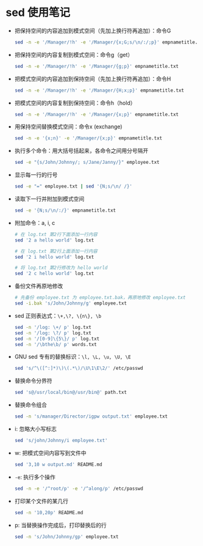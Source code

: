 # sed 使用笔记

- 把保持空间的内容追加到模式空间（先加上换行符再追加）：命令G

  ```sh
  sed -n -e '/Manager/!h' -e '/Manager/{x;G;s/\n/:/;p}' empnametitle.txt
  ```

- 把保持空间的内容复制到模式空间：命令g（get）

  ```sh
  sed -n -e '/Manager/!h' -e '/Manager/{g;p}' empnametitle.txt
  ```

- 把模式空间的内容追加到保持空间（先加上换行符再追加）：命令H

  ```sh
  sed -n -e '/Manager/!h' -e '/Manager/{H;x;p}' empnametitle.txt
  ```

- 把模式空间的内容复制到保持空间：命令h（hold）

  ```sh
  sed -n -e '/Manager/!h' -e '/Manager/{x;p}' empnametitle.txt
  ```

- 用保持空间替换模式空间：命令x (exchange)

  ```sh
  sed -n -e '{x;n}' -e '/Manager/{x;p}' empnametitle.txt
  ```

- 执行多个命令：用大括号括起来，各命令之间用分号隔开

  ```sh
  sed -e "{s/John/Johnny/; s/Jane/Janny/}" employee.txt
  ```

- 显示每一行的行号

  ```sh
  sed -e "=" employee.txt | sed '{N;s/\n/ /}'
  ```

- 读取下一行并附加到模式空间

  ```sh
  sed -e '{N;s/\n/:/}' empnametitle.txt
  ```

- 附加命令：a, i, c

  ```sh
  # 在 log.txt 第2行下面添加一行内容
  sed '2 a hello world' log.txt

  # 在 log.txt 第2行上面添加一行内容
  sed '2 i hello world' log.txt

  # 将 log.txt 第2行修改为 hello world
  sed '2 c hello world' log.txt
  ```

- 备份文件再原地修改

  ```sh
  # 先备份 employee.txt 为 employee.txt.bak，再原地修改 employee.txt
  sed -i.bak 's/John/Johnny/g' employee.txt
  ```

- sed 正则表达式：`\+,\?, \{n\}, \b`

  ```sh
  sed -n '/log: \+/ p' log.txt
  sed -n '/log: \?/ p' log.txt
  sed -n '/[0-9]\{5\}/ p' log.txt
  sed -n '/\bthe\b/ p' words.txt
  ```

- GNU sed 专有的替换标识：`\l, \L, \u, \U, \E`

  ```sh
  sed 's/^\([^:]*)\)\(.*\)/\U\1\E\2/' /etc/passwd
  ```

- 替换命令分界符

  ```sh
  sed 's@/usr/local/bin@/usr/bin@' path.txt
  ```

- 替换命令组合

  ```sh
  sed -n 's/manager/Director/igpw output.txt' employee.txt
  ```

- i: 忽略大小写标志

  ```sh
  sed 's/john/Johnny/i employee.txt'
  ```

- w: 把模式空间内容写到文件中

  ```sh
  sed '3,10 w output.md' README.md
  ```

- `-e`: 执行多个操作

  ```sh
  sed -n -e '/^root/p' -e '/^along/p' /etc/passwd
  ```

- 打印某个文件的某几行

  ```sh
  sed -n '10,20p' README.md
  ```

- p: 当替换操作完成后，打印替换后的行

  ```sh
  sed -n 's/John/Johnny/gp' employee.txt
  ```
